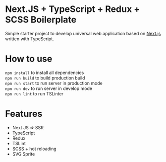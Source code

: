 # Next.JS + TypeScript + Redux + SCSS Boilerplate
Simple starter project to develop universal web application based on [Next.js](https://github.com/zeit/next.js/) written with TypeScript. 

# How to use

```npm install``` to install all dependencies  
```npm run build``` to build production build  
```npm run start``` to run server in production mode  
```npm run dev``` to run server in develop mode  
```npm run lint``` to run TSLinter  

# Features
- Next JS => SSR
- TypeScript
- Redux
- TSLint
- SCSS + hot reloading
- SVG Sprite
